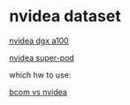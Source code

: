 # nvidea dataset

[nvidea dgx a100](https://resources.nvidia.com/en-us-dgx-systems/dgxa100-system)

[nvidea super-pod](https://resources.nvidia.com/en-us-dgx-systems/nvidia-dgx-superpod-1)

which hw to use:

[bcom vs nvidea](https://www.reddit.com/r/hardware/comments/13vve9r/broadcom_jericho3ai_vs_nvidia_spectrumx/?rdt=37214)